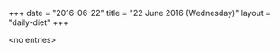 +++
date = "2016-06-22"
title = "22 June 2016 (Wednesday)"
layout = "daily-diet"
+++

\<no entries\>